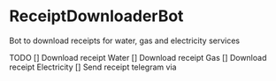 # ReceiptDownloaderBot
Bot to download receipts for water, gas and electricity services 

TODO
[] Download receipt Water
[] Download receipt Gas
[] Download receipt Electricity
[] Send receipt telegram via